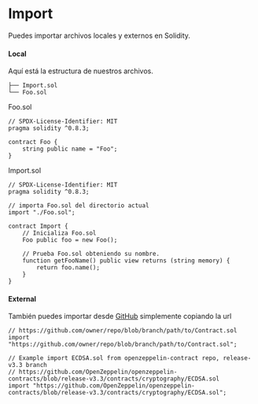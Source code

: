 # Import

Puedes importar archivos locales y externos en Solidity.

#### Local <a href="#local" id="local"></a>

Aquí está la estructura de nuestros archivos.

```solidity
├── Import.sol
└── Foo.sol
```

Foo.sol

```solidity
// SPDX-License-Identifier: MIT
pragma solidity ^0.8.3;

contract Foo {
    string public name = "Foo";
}
```

Import.sol

```solidity
// SPDX-License-Identifier: MIT
pragma solidity ^0.8.3;

// importa Foo.sol del directorio actual
import "./Foo.sol";

contract Import {
    // Inicializa Foo.sol
    Foo public foo = new Foo();

    // Prueba Foo.sol obteniendo su nombre.
    function getFooName() public view returns (string memory) {
        return foo.name();
    }
}
```

#### External <a href="#external" id="external"></a>

También puedes importar desde [GitHub](https://github.com) simplemente copiando la url

```
// https://github.com/owner/repo/blob/branch/path/to/Contract.sol
import "https://github.com/owner/repo/blob/branch/path/to/Contract.sol";

// Example import ECDSA.sol from openzeppelin-contract repo, release-v3.3 branch
// https://github.com/OpenZeppelin/openzeppelin-contracts/blob/release-v3.3/contracts/cryptography/ECDSA.sol
import "https://github.com/OpenZeppelin/openzeppelin-contracts/blob/release-v3.3/contracts/cryptography/ECDSA.sol";
```
